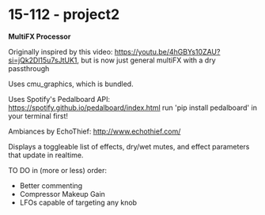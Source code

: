 # 15-112 - project2

<b>MultiFX Processor</b>

Originally inspired by this video: https://youtu.be/4hGBYs10ZAU?si=jQk2Dl15u7sJtUK1, but is now just general multiFX with a dry passthrough


Uses cmu_graphics, which is bundled.

Uses Spotify's Pedalboard API: https://spotify.github.io/pedalboard/index.html
run 'pip install pedalboard' in your terminal first!

Ambiances by EchoThief: http://www.echothief.com/

Displays a toggleable list of effects, dry/wet mutes, and effect parameters that update in realtime. 

TO DO in (more or less) order:
- Better commenting
- Compressor Makeup Gain
- LFOs capable of targeting any knob
